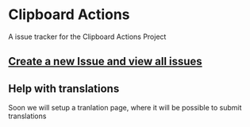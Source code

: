 # Clipboard Actions
A issue tracker for the Clipboard Actions Project

## [Create a new Issue and view all issues][1]

## Help with translations

Soon we will setup a tranlation page, where it will be possible to submit translations

   [1]: https://github.com/joecks/clipboard-actions-community/issues
